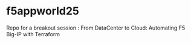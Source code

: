 # f5appworld25
Repo for a breakout session : From DataCenter to Cloud: Automating F5  Big-IP with Terraform
